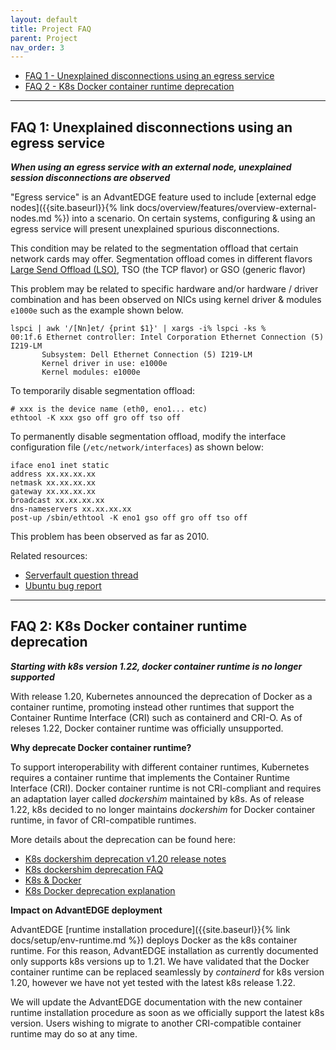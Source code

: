 ```yaml
---
layout: default
title: Project FAQ
parent: Project
nav_order: 3
---
```


- [FAQ 1 - Unexplained disconnections using an egress service](#faq-1-unexplained-disconnections-using-an-egress-service)
- [FAQ 2 - K8s Docker container runtime deprecation](#faq-2-k8s-docker-container-runtime-deprecation)

-----

## FAQ 1: Unexplained disconnections using an egress service
_**When using an egress service with an external node, unexplained session disconnections are observed**_

"Egress service" is an AdvantEDGE feature used to include [external edge nodes]({{site.baseurl}}{% link docs/overview/features/overview-external-nodes.md %}) into a scenario. On certain systems, configuring & using an egress service will present unexplained spurious disconnections.

This condition may be related to the segmentation offload that certain network cards may offer. Segmentation offload comes in different flavors [Large Send Offload (LSO)](https://en.wikipedia.org/wiki/Large_send_offload), TSO (the TCP flavor) or GSO (generic flavor)

This problem may be related to specific hardware and/or hardware / driver combination and has been observed on NICs using kernel driver & modules `e1000e` such as the example shown below.
```
lspci | awk '/[Nn]et/ {print $1}' | xargs -i% lspci -ks %
00:1f.6 Ethernet controller: Intel Corporation Ethernet Connection (5) I219-LM
       Subsystem: Dell Ethernet Connection (5) I219-LM
       Kernel driver in use: e1000e
       Kernel modules: e1000e
```

To temporarily disable segmentation offload:
```
# xxx is the device name (eth0, eno1... etc)
ethtool -K xxx gso off gro off tso off
```

To permanently disable segmentation offload, modify the interface configuration file (`/etc/network/interfaces`) as shown below:
```
iface eno1 inet static
address xx.xx.xx.xx
netmask xx.xx.xx.xx
gateway xx.xx.xx.xx
broadcast xx.xx.xx.xx
dns-nameservers xx.xx.xx.xx
post-up /sbin/ethtool -K eno1 gso off gro off tso off
```
This problem has been observed as far as 2010.

Related resources:

- [Serverfault question thread](https://serverfault.com/questions/193114/linux-e1000e-intel-networking-driver-problems-galore-where-do-i-start)
- [Ubuntu bug report](https://bugs.launchpad.net/ubuntu/+source/linux/+bug/1766377)

-----
## FAQ 2: K8s Docker container runtime deprecation
_**Starting with k8s version 1.22, docker container runtime is no longer supported**_

With release 1.20, Kubernetes announced the deprecation of Docker as a container runtime, promoting instead other runtimes that support the
Container Runtime Interface (CRI) such as containerd and CRI-O. As of releses 1.22, Docker container runtime was officially unsupported.

**Why deprecate Docker container runtime?**

To support interoperability with different container runtimes, Kubernetes requires a container runtime that implements the Container Runtime Interface (CRI).
Docker container runtime is not CRI-compliant and requires an adaptation layer called _dockershim_ maintained by k8s. As of release 1.22, k8s decided to
no longer maintains _dockershim_ for Docker container runtime, in favor of CRI-compatible runtimes.

More details about the deprecation can be found here:
- [K8s dockershim deprecation v1.20 release notes](https://github.com/kubernetes/kubernetes/blob/master/CHANGELOG/CHANGELOG-1.20.md#dockershim-deprecation)
- [K8s dockershim deprecation FAQ](https://kubernetes.io/blog/2020/12/02/dockershim-faq/)
- [K8s & Docker](https://kubernetes.io/blog/2020/12/02/dont-panic-kubernetes-and-docker/)
- [K8s Docker deprecation explanation](https://medium.com/better-programming/kubernetes-is-deprecating-docker-8a9f7566fbca)

**Impact on AdvantEDGE deployment**

AdvantEDGE [runtime installation procedure]({{site.baseurl}}{% link docs/setup/env-runtime.md %}) deploys Docker as the
k8s container runtime. For this reason, AdvantEDGE installation as currently documented only supports k8s versions up to 1.21. We have validated
that the Docker container runtime can be replaced seamlessly by _containerd_ for k8s version 1.20, however we have not yet tested with the latest
k8s release 1.22.

We will update the AdvantEDGE documentation with the new container runtime installation procedure as soon as we officially support 
the latest k8s version. Users wishing to migrate to another CRI-compatible container runtime may do so at any time.
